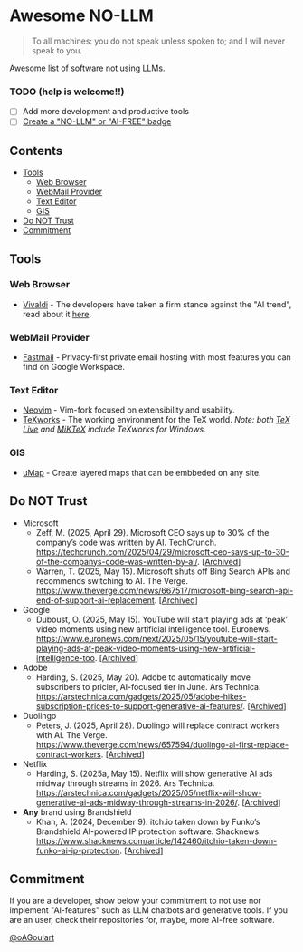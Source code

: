 # Awesome NO-LLM
> To all machines: you do not speak unless spoken to; and I will never speak to you.

Awesome list of software not using LLMs.

### TODO (help is welcome!!)
- [ ] Add more development and productive tools
- [ ] [Create a "NO-LLM" or "AI-FREE" badge](https://github.com/oAGoulart/awesome-nollm/discussions/1)

## Contents
- [Tools](#tools)
  - [Web Browser](#web-browser)
  - [WebMail Provider](#webmail-provider)
  - [Text Editor](#text-editor)
  - [GIS](#gis) 
- [Do NOT Trust](#do-not-trust)
- [Commitment](#commitment)

## Tools
### Web Browser
- [Vivaldi](https://vivaldi.com/download/) - The developers have taken a firm stance against the "AI trend", read about it [here](https://vivaldi.com/blog/technology/vivaldi-wont-allow-a-machine-to-lie-to-you/).

### WebMail Provider
- [Fastmail](https://www.fastmail.com) - Privacy-first private email hosting with most features you can find on Google Workspace.

### Text Editor
- [Neovim](https://github.com/neovim/neovim) - Vim-fork focused on extensibility and usability.
- [TeXworks](https://www.tug.org/texworks/) - The working environment for the TeX world.
  _Note: both [TeX Live](https://tug.org/texlive/) and [MiKTeX](https://miktex.org) include TeXworks for Windows._

### GIS
- [uMap](https://umap.openstreetmap.fr/en/about/) - Create layered maps that can be embbeded on any site.

## Do NOT Trust
- Microsoft
  - Zeff, M. (2025, April 29). Microsoft CEO says up to 30% of the company’s code was written by AI. TechCrunch. https://techcrunch.com/2025/04/29/microsoft-ceo-says-up-to-30-of-the-companys-code-was-written-by-ai/. \[[Archived](https://web.archive.org/web/20250502041532/https://techcrunch.com/2025/04/29/microsoft-ceo-says-up-to-30-of-the-companys-code-was-written-by-ai/)\]
  - Warren, T. (2025, May 15). Microsoft shuts off Bing Search APIs and recommends switching to AI. The Verge. https://www.theverge.com/news/667517/microsoft-bing-search-api-end-of-support-ai-replacement. \[[Archived](https://web.archive.org/web/20250519085046/https://www.theverge.com/news/667517/microsoft-bing-search-api-end-of-support-ai-replacement)\]
- Google
  - Duboust, O. (2025, May 15). YouTube will start playing ads at ‘peak’ video moments using new artificial intelligence tool. Euronews. https://www.euronews.com/next/2025/05/15/youtube-will-start-playing-ads-at-peak-video-moments-using-new-artificial-intelligence-too. \[[Archived](https://web.archive.org/web/20250516135704/https://www.euronews.com/next/2025/05/15/youtube-will-start-playing-ads-at-peak-video-moments-using-new-artificial-intelligence-too)\]
- Adobe
  - Harding, S. (2025, May 20). Adobe to automatically move subscribers to pricier, AI-focused tier in June. Ars Technica. https://arstechnica.com/gadgets/2025/05/adobe-hikes-subscription-prices-to-support-generative-ai-features/. \[[Archived](https://web.archive.org/web/20250520214614/https://arstechnica.com/gadgets/2025/05/adobe-hikes-subscription-prices-to-support-generative-ai-features/)\]
- Duolingo
  - Peters, J. (2025, April 28). Duolingo will replace contract workers with AI. The Verge. https://www.theverge.com/news/657594/duolingo-ai-first-replace-contract-workers. \[[Archived](https://web.archive.org/web/20250518114620/https://www.theverge.com/news/657594/duolingo-ai-first-replace-contract-workers)\]
- Netflix
  - Harding, S. (2025a, May 15). Netflix will show generative AI ads midway through streams in 2026. Ars Technica. https://arstechnica.com/gadgets/2025/05/netflix-will-show-generative-ai-ads-midway-through-streams-in-2026/. \[[Archived](https://web.archive.org/web/20250519011340/https://arstechnica.com/gadgets/2025/05/netflix-will-show-generative-ai-ads-midway-through-streams-in-2026/)\]
- __Any__ brand using Brandshield
  - Khan, A. (2024, December 9). itch.io taken down by Funko’s Brandshield AI-powered IP protection software. Shacknews. https://www.shacknews.com/article/142460/itchio-taken-down-funko-ai-ip-protection. \[[Archived](https://web.archive.org/web/20250326021754/https://www.shacknews.com/article/142460/itchio-taken-down-funko-ai-ip-protection)\]

## Commitment
If you are a developer, show below your commitment to not use nor implement "AI-features" such as LLM chatbots and generative tools. If you are an user, check their repositories for, maybe, more AI-free software.

[@oAGoulart](https://github.com/oAGoulart)

